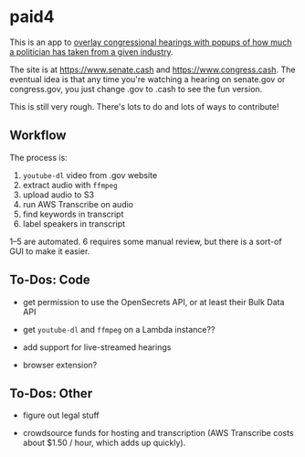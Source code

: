 # paid4

This is an app to [overlay congressional hearings with popups of how much a politician has taken from a given industry](https://twitter.com/KateAronoff/status/1489301696090103814).

The site is at https://www.senate.cash and https://www.congress.cash. The eventual idea is that any time you're watching a hearing on senate.gov or congress.gov, you just change .gov to .cash to see the fun version.

This is still very rough. There's lots to do and lots of ways to contribute!

## Workflow

The process is:

1. `youtube-dl` video from .gov website
2. extract audio with `ffmpeg`
3. upload audio to S3
4. run AWS Transcribe on audio
5. find keywords in transcript
6. label speakers in transcript

1–5 are automated. 6 requires some manual review, but there is a sort-of GUI to make it easier.

## To-Dos: Code

* get permission to use the OpenSecrets API, or at least their Bulk Data API

* get `youtube-dl` and `ffmpeg` on a Lambda instance??

* add support for live-streamed hearings

* browser extension?

## To-Dos: Other

* figure out legal stuff

* crowdsource funds for hosting and transcription (AWS Transcribe costs about $1.50 / hour, which adds up quickly).

